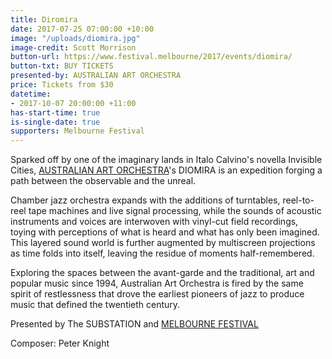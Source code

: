 ```yaml
---
title: Diromira
date: 2017-07-25 07:00:00 +10:00
image: "/uploads/diomira.jpg"
image-credit: Scott Morrison
button-url: https://www.festival.melbourne/2017/events/diomira/
button-txt: BUY TICKETS
presented-by: AUSTRALIAN ART ORCHESTRA
price: Tickets from $30
datetime:
- 2017-10-07 20:00:00 +11:00
has-start-time: true
is-single-date: true
supporters: Melbourne Festival
---
```


Sparked off by one of the imaginary lands in Italo Calvino's novella Invisible Cities, [AUSTRALIAN ART ORCHESTRA](http://www.aao.com.au/)'s DIOMIRA is an expedition forging a path between the observable and the unreal.

Chamber jazz orchestra expands with the additions of turntables, reel-to-reel tape machines and live signal processing, while the sounds of acoustic instruments and voices are interwoven with vinyl-cut field recordings, toying with perceptions of what is heard and what has only been imagined. This layered sound world is further augmented by multiscreen projections as time folds into itself, leaving the residue of moments half-remembered.

Exploring the spaces between the avant-garde and the traditional, art and popular music since 1994, Australian Art Orchestra is fired by the same spirit of restlessness that drove the earliest pioneers of jazz to produce music that defined the twentieth century.

Presented by The SUBSTATION and [MELBOURNE FESTIVAL](https://www.festival.melbourne/)

Composer: Peter Knight



